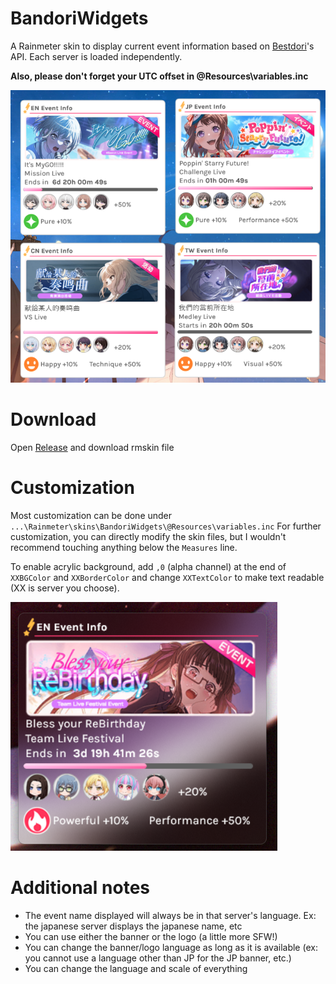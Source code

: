 # BandoriWidgets
A Rainmeter skin to display current event information based on [Bestdori](https://bestdori.com/)'s API. Each server is loaded independently.

**Also, please don't forget your UTC offset in @Resources\variables.inc**

![alt text](/screenshot.png)


# Download
Open [Release](https://github.com/pnthach95/BandoriWidgets/releases) and download rmskin file

# Customization
Most customization can be done under `...\Rainmeter\skins\BandoriWidgets\@Resources\variables.inc`
For further customization, you can directly modify the skin files, but I wouldn't recommend touching anything below the `Measures` line.

To enable acrylic background, add `,0` (alpha channel) at the end of `XXBGColor` and `XXBorderColor` and change `XXTextColor` to make text readable (XX is server you choose).

![alt text](/acrylic.png)

# Additional notes
* The event name displayed will always be in that server's language. Ex: the japanese server displays the japanese name, etc
* You can use either the banner or the logo (a little more SFW!)
* You can change the banner/logo language as long as it is available (ex: you cannot use a language other than JP for the JP banner, etc.)
* You can change the language and scale of everything

